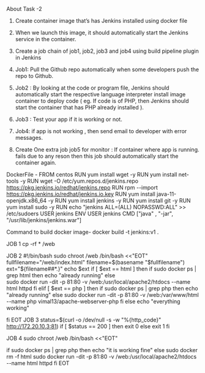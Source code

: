 About Task -2 
1.	Create container image that’s has Jenkins installed using docker file 

2.	When we launch this image, it should automatically start the Jenkins service in the container.

3.	Create a job chain of job1, job2, job3 and job4 using build pipeline plugin in Jenkins 

4.	 Job1: Pull the Github repo automatically when some developers push the repo to Github.

5.	 Job2 : By looking at the code or program file, Jenkins should automatically start the respective language interpreter install image container to deploy code ( eg. If code is of PHP, then Jenkins should start the container that has PHP already installed ).

6.	Job3 : Test your app if it is working or not.

7.	Job4: if app is not working , then send email to developer with error messages.

8.	Create One extra job job5 for monitor : If container where app is running. fails due to any reson then this job should automatically start the container again.   

DockerFile - 
    FROM centos
    RUN yum install wget -y
    RUN yum install net-tools -y
    RUN wget -O /etc/yum.repos.d/jenkins.repo https://pkg.jenkins.io/redhat/jenkins.repo
    RUN rpm --import https://pkg.jenkins.io/redhat/jenkins.io.key    RUN yum install java-11-openjdk.x86_64 -y
    RUN yum install jenkins -y
    RUN yum install git -y
    RUN yum install sudo -y
    RUN echo "jenkins ALL=(ALL) NOPASSWD:ALL" >> /etc/sudoers
    USER jenkins
    ENV USER jenkins
    CMD ["java" , "-jar", "/usr/lib/jenkins/jenkins.war"]
   
   Command to build docker image- docker build -t jenkins:v1 .
  
  JOB 1 
  cp -rf * /web

  JOB 2 
  #!/bin/bash 
sudo chroot /web /bin/bash <<"EOT"
fullfilename="/web/index.html"
filename=$(basename "$fullfilename")
ext="${filename##*.}"
echo $ext 
if [ $ext == html ] 
then
	if sudo docker ps | grep html
    then
    	echo "already running"
    else    
		sudo docker run -dit -p 81:80 -v /web:/usr/local/apache2/htdocs --name html httpd
	fi
elif [ $ext == php ]
    then
      if sudo docker ps | grep php
      then 
      echo "already running"
      else
      sudo docker run -dit -p 81:80 -v /web:/var/www/html --name php vimal13/apache-webserver-php
      fi
else
	echo "everything working"
    
 fi
EOT
  JOB 3
     status=$(curl -o /dev/null -s -w "%{http_code}" http://172.20.10.3:81)
      if [ $status == 200 ]
      then
      exit 0
      else 
      exit 1
      fi
      
  JOB 4
 sudo chroot /web /bin/bash <<"EOT"

if sudo docker ps  | grep php
then
echo "it is working fine"
else
  sudo docker rm -f html
   sudo docker run -dit -p 81:80 -v /web:/usr/local/apache2/htdocs --name html httpd
fi
EOT
    
